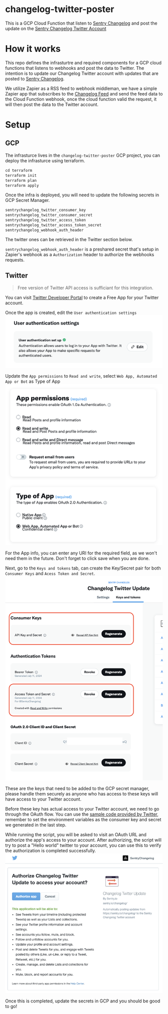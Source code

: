 # changelog-twitter-poster
 
This is a GCP Cloud Function that listen to [Sentry Changelog](https://sentry.io/changelog/) and post the update on the [Sentry Changelog Twitter Account](https://x.com/SentryChangelog)

# How it works

This repo defines the infrasturtre and required components for a GCP cloud functions that listens to webhooks and post the data to Twitter. The intention is to update our Changelog Twitter account with updates that are posted to [Sentry Changelog](https://sentry.io/changelog/). 

We utilize Zapier as a RSS feed to webhook middleman, we have a simple Zapier app that subscribes to the [Changelog Feed](https://sentry.io/changelog/feed.xml) and send the feed data to the Cloud Function webhook, once the cloud function valid the request, it will then post the data to the Twitter account.

# Setup

## GCP
The infrasturce lives in the `changelog-twitter-poster` GCP project, you can deploy the infrasturce using terraform.

```
cd terraform
terraform init
terraform plan
terraform apply
```
Once the infra is deployed, you will need to update the following secrets in GCP Secret Manager.
```
sentrychangelog_twitter_consumer_key
sentrychangelog_twitter_consumer_secret
sentrychangelog_twitter_access_token
sentrychangelog_twitter_access_token_secret
sentrychangelog_webhook_auth_header
```
The twitter ones can be retrieved in the Twitter section below.

`sentrychangelog_webhook_auth_header` is a preshared secret that's setup in Zapier's webhook as a `Authorization` header to authorize the webhooks requests.

## Twitter

> Free version of Twitter API access is sufficiant for this integration.

You can visit [Twitter Developer Portal](https://developer.twitter.com/en/portal/projects-and-apps) to create a Free App for your Twitter account.

Once the app is created, edit the `User authentication settings`
![User authentication settings](img/Twitter_user_authentication_settings.png)

Update the `App permissions` to `Read and write`, select `Web App, Automated App or Bot` as Type of App
![User authentication settings 2](img/Twitter_user_authentication_settings_2.png)

For the App info, you can enter any URI for the required field, as we won't need them in the future. Don't forget to click save when you are done.

Next, go to the `Keys and tokens` tab, can create the Key/Secret pair for both `Consumer Keys` and `Acess Token and Secret`.
![Keys and Tokens](img/Twitter_keys_and_tokens.png)

These are the keys that need to be added to the GCP secret manager, please handle them securely as anyone who has access to these keys will have access to your Twitter account.

Before these key has actual access to your Twitter account, we need to go through the OAuth flow. You can use the [sample code provided by Twitter](https://github.com/xdevplatform/Twitter-API-v2-sample-code/blob/main/Manage-Tweets/create_tweet.py), remember to set the environment variables as the consumer key and secret we generated in the last step. 

While running the script, you will be asked to visit an OAuth URL and authorize the app's access to your account. After authorizing, the script will try to post a "Hello world" twitter to your account, you can use this to verify the authorization is completed successfully.
![Twitter OAuth](img/Twitter_oauth.png)

Once this is completed, update the secrets in GCP and you should be good to go!
